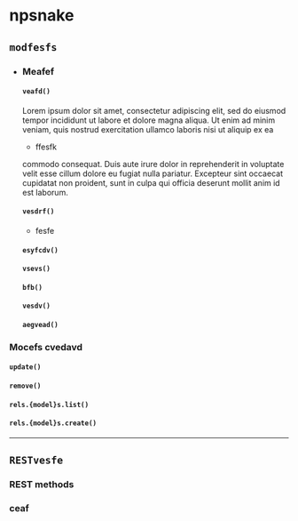 # npsnake

## `modfesfs`

- ### Meafef

    #### `veafd()`

    Lorem ipsum dolor sit amet, consectetur adipiscing elit, sed do eiusmod tempor incididunt ut labore et dolore magna aliqua. Ut enim ad minim veniam, quis nostrud exercitation ullamco laboris nisi ut aliquip ex ea 
    
    - ffesfk

    commodo consequat. Duis aute irure dolor in reprehenderit in voluptate velit esse cillum dolore eu fugiat nulla pariatur. Excepteur sint occaecat cupidatat non proident, sunt in culpa qui officia deserunt mollit anim id est laborum.
    
    #### `vesdrf()`

    - fesfe

    #### `esyfcdv()`

    #### `vsevs()`

    #### `bfb()`

    #### `vesdv()`

    #### `aegvead()`


### Mocefs cvedavd

#### `update()`
#### `remove()`
#### `rels.{model}s.list()`
#### `rels.{model}s.create()`

---

## `RESTvesfe`

### REST methods

### ceaf
